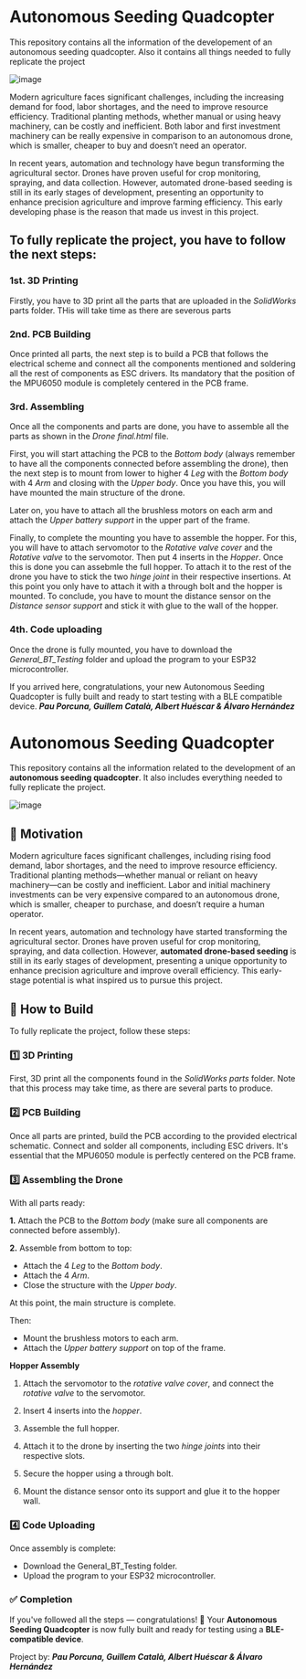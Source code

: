 # Autonomous Seeding Quadcopter
This repository contains all the information of the developement of an autonomous seeding quadcopter. Also it contains all things needed to fully replicate the project

![image](https://github.com/user-attachments/assets/2cb52437-71e7-4eb6-a9f1-e601019e3aa6)


Modern agriculture faces significant challenges, including the increasing demand for food, labor shortages, and the need to improve resource efficiency. Traditional planting methods, whether manual or using heavy machinery, can be costly and inefficient. Both labor and first investment machinery  can be really expensive in comparison to an autonomous drone, which is smaller, cheaper to buy and doesn’t need an operator.

In recent years, automation and technology have begun transforming the agricultural sector. Drones have proven useful for crop monitoring, spraying, and data collection. However, automated drone-based seeding is still in its early stages of development, presenting an opportunity to enhance precision agriculture and improve farming efficiency. This early developing phase is the reason that made us invest in this project.

## To fully replicate the project, you have to follow the next steps:

### 1st. 3D Printing

Firstly, you have to 3D print all the parts that are uploaded in the _SolidWorks_ parts folder. THis will take time as there are severous parts

### 2nd. PCB Building

Once printed all parts, the next step is to build a PCB that follows the electrical scheme and connect all the components mentioned and soldering all the rest of components as ESC drivers. Its mandatory that the position of the MPU6050 module is completely centered in the PCB frame.

### 3rd. Assembling

Once all the components and parts are done, you have to assemble all the parts as shown in the _Drone final.html_ file.

First, you will start attaching the PCB to the _Bottom body_ (always remember to have all the components connected before assembling the drone), then the next step is to mount from lower to higher 4 _Leg_ with the _Bottom body_ with 4 _Arm_ and closing with the _Upper body_. Once you have this, you will have mounted the main structure of the drone. 

Later on, you have to attach all the brushless motors on each arm and attach the _Upper battery support_ in the upper part of the frame.

Finally, to complete the mounting you have to assemble the hopper. For this, you will have to attach servomotor to the _Rotative valve cover_ and the _Rotative valve_ to the servomotor. Then put 4 inserts in the _Hopper_. Once this is done you can assebmle the full hopper. To attach it to the rest of the drone you have to stick the two _hinge joint_ in their respective insertions. At this point you only have to attach it with a through bolt and the hopper is mounted. To conclude, you have to mount the distance sensor on the _Distance sensor support_ and stick it with glue to the wall of the hopper.

### 4th. Code uploading

Once the drone is fully mounted, you have to download the _General_BT_Testing_ folder and upload the program to your ESP32 microcontroller.

If you arrived here, congratulations, your new Autonomous Seeding Quadcopter is fully built and ready to start testing with a BLE compatible device.
_**Pau Porcuna, Guillem Català, Albert Huéscar & Álvaro Hernández**_

# Autonomous Seeding Quadcopter

This repository contains all the information related to the development of an **autonomous seeding quadcopter**. It also includes everything needed to fully replicate the project.

![image](https://github.com/user-attachments/assets/2cb52437-71e7-4eb6-a9f1-e601019e3aa6)

## 🌱 Motivation

Modern agriculture faces significant challenges, including rising food demand, labor shortages, and the need to improve resource efficiency. Traditional planting methods—whether manual or reliant on heavy machinery—can be costly and inefficient. Labor and initial machinery investments can be very expensive compared to an autonomous drone, which is smaller, cheaper to purchase, and doesn’t require a human operator.

In recent years, automation and technology have started transforming the agricultural sector. Drones have proven useful for crop monitoring, spraying, and data collection. However, **automated drone-based seeding** is still in its early stages of development, presenting a unique opportunity to enhance precision agriculture and improve overall efficiency. This early-stage potential is what inspired us to pursue this project.

## 💪 How to Build

To fully replicate the project, follow these steps:

### 1️⃣ 3D Printing

First, 3D print all the components found in the _SolidWorks parts_ folder. Note that this process may take time, as there are several parts to produce.

### 2️⃣ PCB Building

Once all parts are printed, build the PCB according to the provided electrical schematic. Connect and solder all components, including ESC drivers. It's essential that the MPU6050 module is perfectly centered on the PCB frame.

### 3️⃣ Assembling the Drone

With all parts ready:

**1.** Attach the PCB to the _Bottom body_ (make sure all components are connected before assembly).

**2.** Assemble from bottom to top:

  - Attach the 4 _Leg_ to the _Bottom body_.
  - Attach the 4 _Arm_.
  - Close the structure with the _Upper body_.

At this point, the main structure is complete.

Then:

- Mount the brushless motors to each arm.
- Attach the _Upper battery support_ on top of the frame.

**Hopper Assembly**

1. Attach the servomotor to the _rotative valve cover_, and connect the _rotative valve_ to the servomotor.

2. Insert 4 inserts into the _hopper_.

3. Assemble the full hopper.

4. Attach it to the drone by inserting the two _hinge joints_ into their respective slots.

5. Secure the hopper using a through bolt.

6. Mount the distance sensor onto its support and glue it to the hopper wall.

### 4️⃣ Code Uploading

Once assembly is complete:

- Download the General_BT_Testing folder.
- Upload the program to your ESP32 microcontroller.

### ✅ Completion

If you've followed all the steps — congratulations! 🎉
Your **Autonomous Seeding Quadcopter** is now fully built and ready for testing using a **BLE-compatible device**.

Project by: _**Pau Porcuna, Guillem Català, Albert Huéscar & Álvaro Hernández**_

